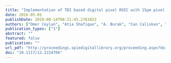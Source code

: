 ```yaml
---
title: "Implementation of TDI based digital pixel ROIC with 15μm pixel pitch"
date: 2016-05-01
publishDate: 2019-08-14T08:21:45.276102Z
authors: ["Omer Ceylan", "Atia Shafique", "A. Burak", "Can Caliskan", "Shahbaz Abbasi", "Melik Yazici", "Yasar Gurbuz"]
publication_types: ["1"]
abstract: ""
featured: false
publication: ""
url_pdf: "http://proceedings.spiedigitallibrary.org/proceeding.aspx?doi=10.1117/12.2224766"
doi: "10.1117/12.2224766"
---
```


